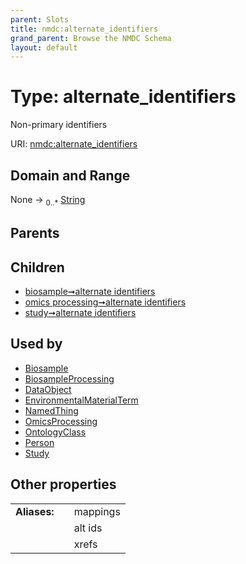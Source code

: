```yaml
---
parent: Slots
title: nmdc:alternate_identifiers
grand_parent: Browse the NMDC Schema
layout: default
---
```


# Type: alternate_identifiers


Non-primary identifiers

URI: [nmdc:alternate_identifiers](https://microbiomedata/meta/alternate_identifiers)

## Domain and Range

None ->  <sub>0..*</sub> [String](types/String.md)

## Parents


## Children

 *  [biosample➞alternate identifiers](biosample_alternate_identifiers.md)
 *  [omics processing➞alternate identifiers](omics_processing_alternate_identifiers.md)
 *  [study➞alternate identifiers](study_alternate_identifiers.md)

## Used by

 * [Biosample](Biosample.md)
 * [BiosampleProcessing](BiosampleProcessing.md)
 * [DataObject](DataObject.md)
 * [EnvironmentalMaterialTerm](EnvironmentalMaterialTerm.md)
 * [NamedThing](NamedThing.md)
 * [OmicsProcessing](OmicsProcessing.md)
 * [OntologyClass](OntologyClass.md)
 * [Person](Person.md)
 * [Study](Study.md)

## Other properties

|  |  |  |
| --- | --- | --- |
| **Aliases:** | | mappings |
|  | | alt ids |
|  | | xrefs |

